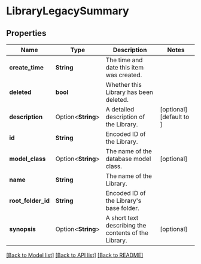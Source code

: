 # LibraryLegacySummary

## Properties

Name | Type | Description | Notes
------------ | ------------- | ------------- | -------------
**create_time** | **String** | The time and date this item was created. | 
**deleted** | **bool** | Whether this Library has been deleted. | 
**description** | Option<**String**> | A detailed description of the Library. | [optional][default to ]
**id** | **String** | Encoded ID of the Library. | 
**model_class** | Option<**String**> | The name of the database model class. | [optional]
**name** | **String** | The name of the Library. | 
**root_folder_id** | **String** | Encoded ID of the Library's base folder. | 
**synopsis** | Option<**String**> | A short text describing the contents of the Library. | [optional]

[[Back to Model list]](../README.md#documentation-for-models) [[Back to API list]](../README.md#documentation-for-api-endpoints) [[Back to README]](../README.md)


